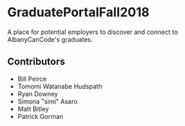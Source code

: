 # GraduatePortalFall2018

A place for potential employers to discover and connect to AlbanyCanCode's graduates.

## Contributors

* Bill Peirce
* Tomomi Watanabe Hudspath
* Ryan Downey
* Simona "simi" Asaro
* Matt Bitley
* Patrick Gorman
